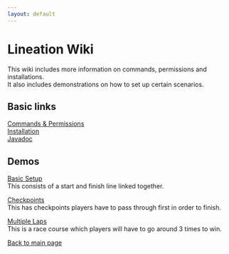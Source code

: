 ```yaml
---
layout: default
---
```


# Lineation Wiki

This wiki includes more information on commands, permissions and installations.  
It also includes demonstrations on how to set up certain scenarios.  

## Basic links

[Commands & Permissions](./commands.html)  
[Installation](./installation.html)  
[Javadoc](https://diademiemi.github.io/Lineation/javadoc/)  

## Demos

[Basic Setup](./demos/basic-setup.html)  
This consists of a start and finish line linked together.  

[Checkpoints](./demos/checkpoints.html)  
This has checkpoints players have to pass through first in order to finish.  

[Multiple Laps](./demos/multiple-laps.html)  
This is a race course which players will have to go around 3 times to win.  

[Back to main page](../index.html)  
